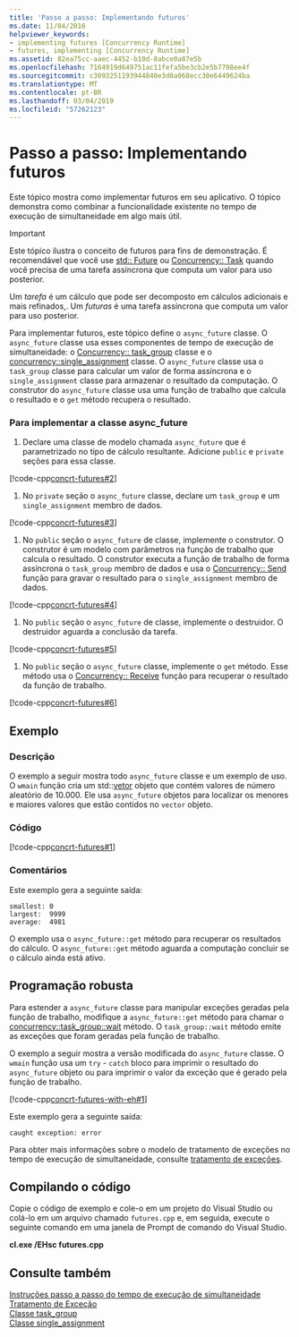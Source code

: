 ```yaml
---
title: 'Passo a passo: Implementando futuros'
ms.date: 11/04/2016
helpviewer_keywords:
- implementing futures [Concurrency Runtime]
- futures, implementing [Concurrency Runtime]
ms.assetid: 82ea75cc-aaec-4452-b10d-8abce0a87e5b
ms.openlocfilehash: 7164919d649751ac11fefa5be3cb2e5b7798ee4f
ms.sourcegitcommit: c3093251193944840e3d0a068ecc30e6449624ba
ms.translationtype: MT
ms.contentlocale: pt-BR
ms.lasthandoff: 03/04/2019
ms.locfileid: "57262123"
---
```

# <a name="walkthrough-implementing-futures"></a>Passo a passo: Implementando futuros

Este tópico mostra como implementar futuros em seu aplicativo. O tópico demonstra como combinar a funcionalidade existente no tempo de execução de simultaneidade em algo mais útil.

> [!IMPORTANT]
>  Este tópico ilustra o conceito de futuros para fins de demonstração. É recomendável que você use [std:: Future](../../standard-library/future-class.md) ou [Concurrency:: Task](../../parallel/concrt/reference/task-class.md) quando você precisa de uma tarefa assíncrona que computa um valor para uso posterior.

Um *tarefa* é um cálculo que pode ser decomposto em cálculos adicionais e mais refinados,. Um *futuras* é uma tarefa assíncrona que computa um valor para uso posterior.

Para implementar futuros, este tópico define o `async_future` classe. O `async_future` classe usa esses componentes de tempo de execução de simultaneidade: o [Concurrency:: task_group](reference/task-group-class.md) classe e o [concurrency::single_assignment](../../parallel/concrt/reference/single-assignment-class.md) classe. O `async_future` classe usa o `task_group` classe para calcular um valor de forma assíncrona e o `single_assignment` classe para armazenar o resultado da computação. O construtor do `async_future` classe usa uma função de trabalho que calcula o resultado e o `get` método recupera o resultado.

### <a name="to-implement-the-asyncfuture-class"></a>Para implementar a classe async_future

1. Declare uma classe de modelo chamada `async_future` que é parametrizado no tipo de cálculo resultante. Adicione `public` e `private` seções para essa classe.

[!code-cpp[concrt-futures#2](../../parallel/concrt/codesnippet/cpp/walkthrough-implementing-futures_1.cpp)]

1. No `private` seção o `async_future` classe, declare um `task_group` e um `single_assignment` membro de dados.

[!code-cpp[concrt-futures#3](../../parallel/concrt/codesnippet/cpp/walkthrough-implementing-futures_2.cpp)]

1. No `public` seção o `async_future` de classe, implemente o construtor. O construtor é um modelo com parâmetros na função de trabalho que calcula o resultado. O construtor executa a função de trabalho de forma assíncrona o `task_group` membro de dados e usa o [Concurrency:: Send](reference/concurrency-namespace-functions.md#send) função para gravar o resultado para o `single_assignment` membro de dados.

[!code-cpp[concrt-futures#4](../../parallel/concrt/codesnippet/cpp/walkthrough-implementing-futures_3.cpp)]

1. No `public` seção o `async_future` de classe, implemente o destruidor. O destruidor aguarda a conclusão da tarefa.

[!code-cpp[concrt-futures#5](../../parallel/concrt/codesnippet/cpp/walkthrough-implementing-futures_4.cpp)]

1. No `public` seção o `async_future` classe, implemente o `get` método. Esse método usa o [Concurrency:: Receive](reference/concurrency-namespace-functions.md#receive) função para recuperar o resultado da função de trabalho.

[!code-cpp[concrt-futures#6](../../parallel/concrt/codesnippet/cpp/walkthrough-implementing-futures_5.cpp)]

## <a name="example"></a>Exemplo

### <a name="description"></a>Descrição

O exemplo a seguir mostra todo `async_future` classe e um exemplo de uso. O `wmain` função cria um std::[vetor](../../standard-library/vector-class.md) objeto que contém valores de número aleatório de 10.000. Ele usa `async_future` objetos para localizar os menores e maiores valores que estão contidos no `vector` objeto.

### <a name="code"></a>Código

[!code-cpp[concrt-futures#1](../../parallel/concrt/codesnippet/cpp/walkthrough-implementing-futures_6.cpp)]

### <a name="comments"></a>Comentários

Este exemplo gera a seguinte saída:

```Output
smallest: 0
largest:  9999
average:  4981
```

O exemplo usa o `async_future::get` método para recuperar os resultados do cálculo. O `async_future::get` método aguarda a computação concluir se o cálculo ainda está ativo.

## <a name="robust-programming"></a>Programação robusta

Para estender a `async_future` classe para manipular exceções geradas pela função de trabalho, modifique a `async_future::get` método para chamar o [concurrency::task_group::wait](reference/task-group-class.md#wait) método. O `task_group::wait` método emite as exceções que foram geradas pela função de trabalho.

O exemplo a seguir mostra a versão modificada do `async_future` classe. O `wmain` função usa um `try` - `catch` bloco para imprimir o resultado do `async_future` objeto ou para imprimir o valor da exceção que é gerado pela função de trabalho.

[!code-cpp[concrt-futures-with-eh#1](../../parallel/concrt/codesnippet/cpp/walkthrough-implementing-futures_7.cpp)]

Este exemplo gera a seguinte saída:

```Output
caught exception: error
```

Para obter mais informações sobre o modelo de tratamento de exceções no tempo de execução de simultaneidade, consulte [tratamento de exceções](../../parallel/concrt/exception-handling-in-the-concurrency-runtime.md).

## <a name="compiling-the-code"></a>Compilando o código

Copie o código de exemplo e cole-o em um projeto do Visual Studio ou colá-lo em um arquivo chamado `futures.cpp` e, em seguida, execute o seguinte comando em uma janela de Prompt de comando do Visual Studio.

**cl.exe /EHsc futures.cpp**

## <a name="see-also"></a>Consulte também

[Instruções passo a passo do tempo de execução de simultaneidade](../../parallel/concrt/concurrency-runtime-walkthroughs.md)<br/>
[Tratamento de Exceção](../../parallel/concrt/exception-handling-in-the-concurrency-runtime.md)<br/>
[Classe task_group](reference/task-group-class.md)<br/>
[Classe single_assignment](../../parallel/concrt/reference/single-assignment-class.md)
